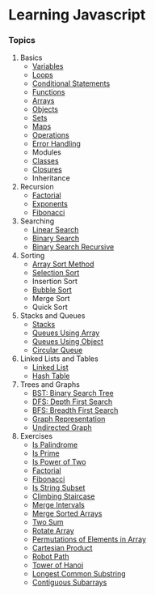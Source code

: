 # Learning Javascript
### Topics
1. Basics
    - [Variables](./Basics/variables.js)
    - [Loops](./Basics/loops.js)
    - [Conditional Statements](./Basics/conditions.js)
    - [Functions](./Basics/functions.js)
    - [Arrays](./Basics/arrays.js)
    - [Objects](./Basics/objects.js)
    - [Sets](./Basics/sets.js)
    - [Maps](./Basics/maps.js)
    - [Operations](./Basics/operations.js)
    - [Error Handling](./Basics/error.js)
    - Modules
    - [Classes](./Basics/classes.js)
    - [Closures](./Basics/closures.js)
    - Inheritance
2. Recursion
    - [Factorial](./Recursion/factorial.js)
    - [Exponents](./Recursion/exponents.js)
    - [Fibonacci](./Recursion/fibonacci.js)
3. Searching
    - [Linear Search](./Searching/linear_search.js)
    - [Binary Search](./Searching/binary_search.js)
    - [Binary Search Recursive](./Searching/binary_search_recursive.js)
4. Sorting
    - [Array Sort Method](./Sorting/sort_method.js)
    - [Selection Sort](./Sorting/selection_sort.js)
    - Insertion Sort
    - [Bubble Sort](./Sorting/bubble_sort.js)
    - Merge Sort
    - Quick Sort
5. Stacks and Queues
    - [Stacks](./Stacks%20and%20Queues/stacks.js)
    - [Queues Using Array](./Stacks%20and%20Queues/queues_using_array.js)
    - [Queues Using Object](./Stacks%20and%20Queues/queues_using_object.js)
    - [Circular Queue](./Stacks%20and%20Queues/circular_queue.js)
6. Linked Lists and Tables
    - [Linked List](./Linked%20Lists%20and%20Tables/linked_list.js)
    - [Hash Table](./Linked%20Lists%20and%20Tables/hash_table.js)
7. Trees and Graphs
    - [BST: Binary Search Tree](./Trees%20and%20Graphs/binary_search_tree.js)
    - [DFS: Depth First Search](./Trees%20and%20Graphs/depth_first_search.js)
    - [BFS: Breadth First Search](./Trees%20and%20Graphs/breadth_first_search.js)
    - [Graph Representation](./Trees%20and%20Graphs/graph_representation.js)
    - [Undirected Graph](./Trees%20and%20Graphs/graph.js)
8. Exercises
    - [Is Palindrome](./Exercises/check_palindrome.js)
    - [Is Prime](./Exercises/check_prime.js)
    - [Is Power of Two](./Exercises/power_of_two.js)
    - [Factorial](./Exercises/factorial.js)
    - [Fibonacci](./Exercises/fibonacci.js)
    - [Is String Subset](./Exercises/check_subset.js)
    - [Climbing Staircase](./Exercises/climbing_staircase.js)
    - [Merge Intervals](./Exercises/merge_intervals.js)
    - [Merge Sorted Arrays](./Exercises/merge_sorted_arrays.js)
    - [Two Sum](./Exercises/two_sum.js)
    - [Rotate Array](./Exercises/rotate_array.js)
    - [Permutations of Elements in Array](./Exercises/array_elements_permutations.js)
    - [Cartesian Product](./Exercises/cartesian_product.js)
    - [Robot Path](./Exercises/robot_path.js)
    - [Tower of Hanoi](./Exercises/tower_of_hanoi.js)
    - [Longest Common Substring](./Exercises/longest_common_substring.js)
    - [Contiguous Subarrays](./Exercises/contiguous_subarrays.js)